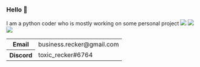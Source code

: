 <div class="center">
<h3 class="center">Hello 👋</h3>
<span class="center">I am a python coder who is mostly working on some personal project</span>
<img src="https://komarev.com/ghpvc/?username=toxicrecker&color=blue" class="center">
<img src="https://github-readme-stats.vercel.app/api?username=toxicrecker&show_icons=true&count_private=false" class="center">
<img src="https://github-readme-stats.vercel.app/api/top-langs/?username=toxicrecker" class="center">
<table>
<tr><th>Email</th><td>business.recker@gmail.com</td></tr>
<tr><th>Discord</th><td>toxic_recker#6764</td></tr>
</table>
</div>
